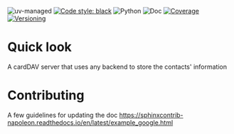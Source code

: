 ![uv-managed](https://img.shields.io/badge/uv-managed-blueviolet)
[![Code style: black](https://img.shields.io/badge/code%20style-black-000000.svg)](https://github.com/psf/black)
![Python](https://img.shields.io/badge/python-3.8%7C3.9%7C3.10-green)
![Doc](doc_badge.svg)
[![Coverage](cov_badge.svg)](../coverage/index.html)
[![Versioning](https://badgen.net/badge/semver/2.0.0/green)](https://semver.org/spec/v2.0.0.html)

# Quick look

A cardDAV server that uses any backend to store the contacts' information

# Contributing

A few guidelines for updating the doc
https://sphinxcontrib-napoleon.readthedocs.io/en/latest/example_google.html
